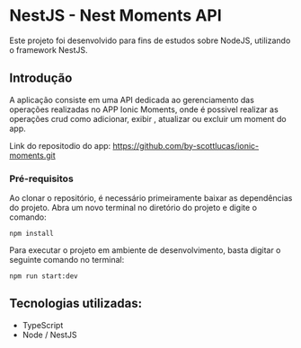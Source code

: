 # NestJS - Nest Moments API

Este projeto foi desenvolvido para fins de estudos sobre NodeJS, utilizando o framework NestJS.

## Introdução

A aplicação consiste em uma API dedicada ao gerenciamento das operações realizadas no APP Ionic Moments, onde é possivel realizar as operações crud como adicionar, exibir , atualizar ou excluir um moment do app.

Link do repositodio do app: https://github.com/by-scottlucas/ionic-moments.git


### Pré-requisitos

Ao clonar o repositório, é necessário primeiramente baixar as dependências do projeto. Abra um novo terminal no diretório do projeto e digite o comando:

```
npm install
```

Para executar o projeto em ambiente de desenvolvimento, basta digitar o seguinte comando no terminal:

```
npm run start:dev
```

## Tecnologias utilizadas:

* TypeScript
* Node / NestJS